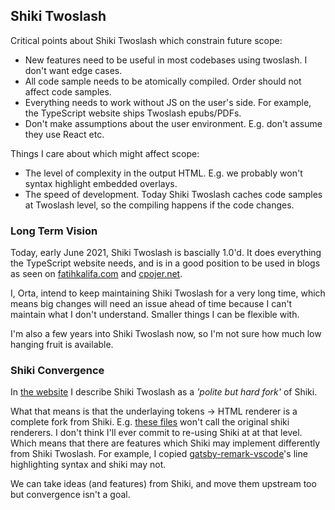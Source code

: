 ## Shiki Twoslash

Critical points about Shiki Twoslash which constrain future scope:

 - New features need to be useful in most codebases using twoslash. I don't want edge cases.
 - All code sample needs to be atomically compiled. Order should not affect code samples.
 - Everything needs to work without JS on the user's side. For example, the TypeScript website ships Twoslash epubs/PDFs.
 - Don't make assumptions about the user environment. E.g. don't assume they use React etc.

Things I care about which might affect scope:

 - The level of complexity in the output HTML. E.g. we probably won't syntax highlight embedded overlays.
 - The speed of development. Today Shiki Twoslash caches code samples at Twoslash level, so the compiling happens if the code changes.

### Long Term Vision

Today, early June 2021, Shiki Twoslash is bascially 1.0'd. It does everything the TypeScript website needs,
and is in a good position to be used in blogs as seen on [fatihkalifa.com](https://fatihkalifa.com) and [cpojer.net](https://cpojer.net).

I, Orta, intend to keep maintaining Shiki Twoslash for a very long time, which means big changes will need an issue ahead of time because I can't maintain what I don't understand. Smaller things I can be flexible with.

I'm also a few years into Shiki Twoslash now, so I'm not sure how much low hanging fruit is available.

### Shiki Convergence

In [the website](https://shikijs.github.io/twoslash/) I describe Shiki Twoslash as a _'polite but hard fork'_ of Shiki. 

What that means is that the underlaying tokens -> HTML renderer is a complete fork from Shiki. E.g. [these files](packages/shiki-twoslash/src/renderers) won't call the original shiki renderers. I don't think I'll ever commit to re-using Shiki at at that level. Which means that there are features which Shiki may implement differently from Shiki Twoslash. For example, I copied [gatsby-remark-vscode](https://github.com/andrewbranch/gatsby-remark-vscode)'s line highlighting syntax and shiki may not. 

We can take ideas (and features) from Shiki, and move them upstream too but convergence isn't a goal.